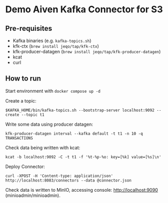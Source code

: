 # Demo Aiven Kafka Connector for S3

## Pre-requisites

- Kafka binaries (e.g. `kafka-topics.sh`)
- kfk-ctx (`brew install jeqo/tap/kfk-ctx`)
- kfk-producer-datagen (`brew install jeqo/tap/kfk-producer-datagen`)
- kcat
- curl

## How to run 

Start environment with `docker compose up -d`

Create a topic:

```
$KAFKA_HOME/bin/kafka-topics.sh --bootstrap-server localhost:9092 --create --topic t1
```

Write some data using producer datagen:

```
kfk-producer-datagen interval --kafka default -t t1 -n 10 -q TRANSACTIONS 
```

Check data being written with kcat:

```
kcat -b localhost:9092 -C -t t1 -f '%t-%p-%o: key=[%k] value=[%s]\n'
```

Deploy Connector:

```
curl -XPOST -H 'Content-type: application/json' http://localhost:8083/connectors --data @connector.json 
```

Check data is written to MinIO, accessing console: <http://localhost:9090> (minioadmin/minioadmin).
